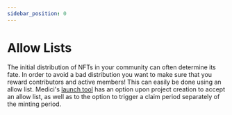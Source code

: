 ```yaml
---
sidebar_position: 0
---
```


# Allow Lists

The initial distribution of NFTs in your community can often determine its fate. In order to avoid a bad distribution you want to make sure that you reward contributors and active members! This can easily be done using an allow list. Medici's [launch tool](https://launch.medicilabs.xyz/) has an option upon project creation to accept an allow list, as well as to the option to trigger a claim period separately of the minting period.